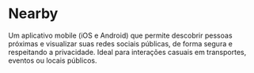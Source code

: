 # Nearby
Um aplicativo mobile (iOS e Android) que permite descobrir pessoas próximas e visualizar suas redes sociais públicas, de forma segura e respeitando a privacidade.   Ideal para interações casuais em transportes, eventos ou locais públicos. 
